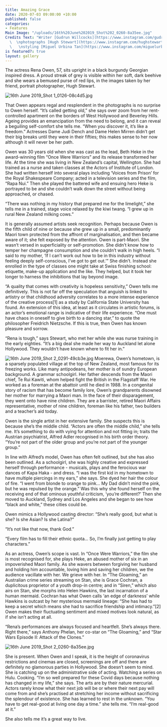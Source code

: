 ```yaml
---
title: Amazing Grace
date: 2020-07-03 09:00:00 +10:00
published: false
categories:
- Features
Main Image: "/uploads/16th%20June%202019_Shot%202_0260-8a35ee.jpg"
Credits Text: "Writer [Gudrun Willcocks](https://www.instagram.com/gudrungw/?hl=en)
  \  \nphotographs [Hugh Stewart](https://www.instagram.com/hughstewartgallery/?hl=en)
  \   \nstyling [Miguel Urbina Tan](https://www.instagram.com/miguelurbinatan/?hl=en)"
is featured?: true
layout: gallery
---
```


The actress Rena Owen, 57, sits upright in a black burgundy Georgian inspired dress. A proud streak of grey is visible within her soft, dark beehive and she wears a bemused purse of red lips, in the images taken by her friend, portrait photographer, Hugh Stewart.

![16th June 2019_Shot 1_0126-08c4d5.jpg](/uploads/16th%20June%202019_Shot%201_0126-08c4d5.jpg)

That Owen appears regal and resplendent in the photographs is no surprise to Owen herself. “It’s called getting old,” she says over zoom from her rent-controlled apartment on the borders of West Hollywood and Beverley Hills. Ageing provides an emancipation from the need to belong, and it can reveal a beguiling self-comfort she tells me. “When you discover it, it’s like a freedom.” Actresses Dame Judi Dench and Dame Helen Mirren didn’t get their big breaks until they were in their fifties; this makes sense to her now although it will never be her path.

Owen was 30 years old when she was cast as the lead, Beth Heke in the award-winning film “Once Were Warriors” and its release transformed her life. At the time she was living in New Zealand’s capital, Wellington. She had trained as a nurse and taken classes at the Actors of Institute of London. She had written herself into several plays including ‘Voices from Prison’ for the Royal Shakespeare Company; acted in a television series and the film, “Rapa Nui.” Then she played the battered wife and ensuing hero Heke is portrayed to be and she couldn’t walk down the street without being approached, or chased.

“There was nothing in my history that prepared me for the limelight,” she tells me in a trained, stage voice relaxed by the kiwi twang. “I grew up in rural New Zealand milking cows.”

It is generally assumed artists seek recognition. Perhaps because Owen is the fifth child of nine or because she grew up in a small, predominantly Maori town protected from the affront of marginalisation, and then became aware of it; she felt exposed by the attention. Owen is part-Maori. She wasn’t versed in superficiality or self-promotion. She didn’t know how to temper her champagne consumption and she couldn’t walk in high heels. “I said to my mother, ‘If I can’t work out how to be in this industry without feeling deeply self-conscious, I’ve got to get out.’” She didn’t. Instead she enrolled in the type of classes one might take at Swiss finishing school: etiquette, make-up application and the like. They helped, but it took her longer to harness the inhibitions that lay beyond image.

“A quality that comes with creativity is hopeless sensitivity,” Owen tells me definitively. This is not far off the speculation that anguish is linked to artistry or that childhood adversity correlates to a more intense experience of the creative process[1] as a study by California State University has found. An extension of this idea, at least as it circulates in artistic forums, is an actor’s emotional range is indicative of their life experience. “One must have chaos in oneself to give birth to a dancing star,” to quote the philosopher Freidrich Nietzsche. If this is true, then Owen has known pleasure and sorrow.

“Rena is tough,” says Stewart, who met her while she was nurse training in the early eighties. “It’s a big deal she made her way to Auckland let alone Hollywood. They wouldn’t have known where to fit her in.”


![16th June 2019_Shot 2_0291-49cb3e.jpg](/uploads/16th%20June%202019_Shot%202_0291-49cb3e.jpg)
Moerewa, Owen’s hometown, is a sparsely populated village at the top of New Zealand, most famous for its freezing works. Like many antipodeans, her mother is of sundry European background. A grammar schoolgirl. Her father descends from the Maori chief, Te Rui Kawiti, whom helped fight the British in the Flagstaff War. He worked as a foreman at the abattoir until he died in 1988. In a congenital story of racism that has become family lore, Owen’s grandparents disowned her mother for marrying a Maori man. In the face of their disparagement, they went onto have nine children. They are a barrister, retired Maori Affairs representative, mother of nine children, foreman like his father, two builders and a teacher’s aid today.

Owen is the single artist in her extensive family. She suspects this is because she’s the middle child. “Actors are often the middle child,” she tells me. It’s something to do with vying for attention and not fitting in; traits the Austrian psychiatrist, Alfred Adler recognised in his birth order theory. “You’re not part of the older group and you’re not part of the younger group.”

In line with Alfred’s model, Owen has often felt outlined, but she has also been outlined. As a schoolgirl, she was highly creative and expressed herself through performance - musicals, plays and the ferocious war dances of Kapa Haka - and dress. “I was the first kid in my hometown to have multiple piercings in my ears,” she says. She dyed her hair the colour of fire. “I went from blonde to orange to pink… My Dad didn’t mind the pink, but he was repulsed by the orange.” Was this why she found herself on the receiving end of that ominous youthful criticism, ‘you’re different?’ Then she moved to Auckland, Sydney and Los Angeles and she began to see how “black and white,” these cities could be.

Owen mimics a Hollywood casting director: “She’s really good, but what is she? Is she Asian? Is she Latina?”

“It’s not like that now, thank God.”

“Every film has to fill their ethnic quota… So, I’m finally just getting to play characters.”

As an actress, Owen’s scope is vast. In “Once Were Warriors,” the film she is most recognised for, she plays Heke, an abused mother of six in an impoverished Maori family. As she wavers between forgiving her husband and holding him accountable, loving him and saving her children, we the audience vacillate with her. We grieve with her. In “The Gloaming,” an Australian crime series streaming on Stan, she is Grace Cochran, a duplicitous proprietor of a youth drop-in centre; and in “Siren,” which also airs on Stan, she morphs into Helen Hawkins, the last incarnation of a human mermaid. Cochran has what Owen calls ‘an edge of darkness’ while Hawkins is outcast by her mysterious mermaid lineage: “She has had to keep a secret which means she had to sacrifice friendship and intimacy.”[2] Owen makes their fluctuating sentiment and mixed motives look natural, as if she isn’t acting at all.

“Rena’s performances are always focused and heartfelt. She’s always there. Right there,” says Anthony Phelan, her co-star on “The Gloaming,” and “Star Wars Episode II: Attack of the Clones.”


![16th June 2019_Shot 2_0260-8a35ee.jpg](/uploads/16th%20June%202019_Shot%202_0260-8a35ee.jpg)

She is present. When Owen and I speak, it is the height of coronavirus restrictions and cinemas are closed, screenings are off and there are definitely no glamorous parties in Hollywood. She doesn’t seem to mind. She is catching up on the administrative side of acting. Watching a series on Hulu. Cooking. “I’m so well prepared for these Covid days because nothing has changed in my life,” she says. The arts are by their nature mercurial. Actors rarely know what their next job will be or where their next pay will come from and she’s practised at stretching her income without sacrificing the splendour of existence. She has learned to rest in the unknown. “You have to get real-good at living one day a time.” she tells me. “I’m real-good at it.”

She also tells me it’s a great way to live.